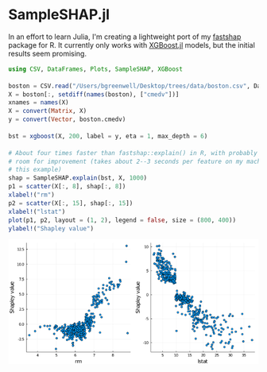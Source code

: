 # SampleSHAP.jl

In an effort to learn Julia, I'm creating a lightweight port of my [fastshap](https://github.com/bgreenwell/fastshap) package for R. It currently only works with [XGBoost.jl](https://github.com/dmlc/XGBoost.jl) models, but the initial results seem promising.

```julia
using CSV, DataFrames, Plots, SampleSHAP, XGBoost

boston = CSV.read("/Users/bgreenwell/Desktop/trees/data/boston.csv", DataFrame)
X = boston[:, setdiff(names(boston), ["cmedv"])]
xnames = names(X)
X = convert(Matrix, X)
y = convert(Vector, boston.cmedv)

bst = xgboost(X, 200, label = y, eta = 1, max_depth = 6)

# About four times faster than fastshap::explain() in R, with probably lots of
# room for improvement (takes about 2--3 seconds per feature on my machine for
# this example)
shap = SampleSHAP.explain(bst, X, 1000)
p1 = scatter(X[:, 8], shap[:, 8])
xlabel!("rm")
p2 = scatter(X[:, 15], shap[:, 15])
xlabel!("lstat")
plot(p1, p2, layout = (1, 2), legend = false, size = (800, 400))
ylabel!("Shapley value")
```
![](plot.png)
